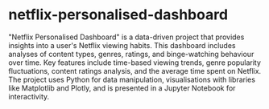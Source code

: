 # netflix-personalised-dashboard
"Netflix Personalised Dashboard" is a data-driven project that provides insights into a user's Netflix viewing habits. This dashboard includes analyses of content types, genres, ratings, and binge-watching behaviour over time. Key features include time-based viewing trends, genre popularity fluctuations, content ratings analysis, and the average time spent on Netflix. The project uses Python for data manipulation, visualisations with libraries like Matplotlib and Plotly, and is presented in a Jupyter Notebook for interactivity.

